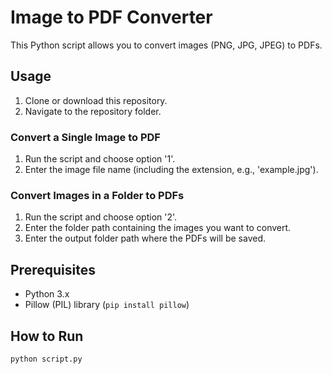 # Image to PDF Converter

This Python script allows you to convert images (PNG, JPG, JPEG) to PDFs.

## Usage

1. Clone or download this repository.
2. Navigate to the repository folder.

### Convert a Single Image to PDF

1. Run the script and choose option '1'.
2. Enter the image file name (including the extension, e.g., 'example.jpg').

### Convert Images in a Folder to PDFs

1. Run the script and choose option '2'.
2. Enter the folder path containing the images you want to convert.
3. Enter the output folder path where the PDFs will be saved.

## Prerequisites

- Python 3.x
- Pillow (PIL) library (`pip install pillow`)

## How to Run

```bash
python script.py
